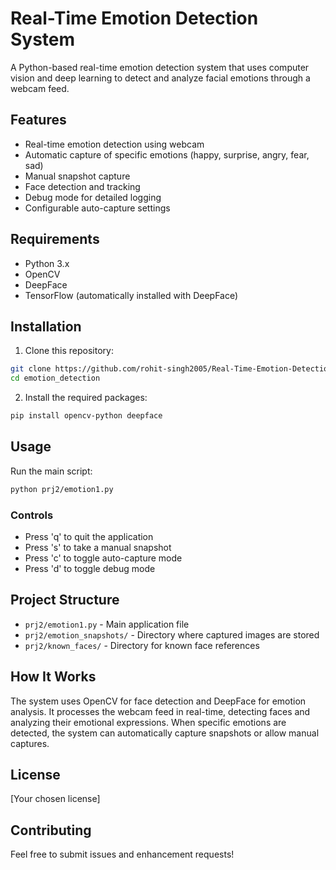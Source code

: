 # Real-Time Emotion Detection System

A Python-based real-time emotion detection system that uses computer vision and deep learning to detect and analyze facial emotions through a webcam feed.

## Features

- Real-time emotion detection using webcam
- Automatic capture of specific emotions (happy, surprise, angry, fear, sad)
- Manual snapshot capture
- Face detection and tracking
- Debug mode for detailed logging
- Configurable auto-capture settings

## Requirements

- Python 3.x
- OpenCV
- DeepFace
- TensorFlow (automatically installed with DeepFace)

## Installation

1. Clone this repository:
```bash
git clone https://github.com/rohit-singh2005/Real-Time-Emotion-Detection-.git
cd emotion_detection
```

2. Install the required packages:
```bash
pip install opencv-python deepface
```

## Usage

Run the main script:
```bash
python prj2/emotion1.py
```

### Controls
- Press 'q' to quit the application
- Press 's' to take a manual snapshot
- Press 'c' to toggle auto-capture mode
- Press 'd' to toggle debug mode

## Project Structure

- `prj2/emotion1.py` - Main application file
- `prj2/emotion_snapshots/` - Directory where captured images are stored
- `prj2/known_faces/` - Directory for known face references

## How It Works

The system uses OpenCV for face detection and DeepFace for emotion analysis. It processes the webcam feed in real-time, detecting faces and analyzing their emotional expressions. When specific emotions are detected, the system can automatically capture snapshots or allow manual captures.

## License

[Your chosen license]

## Contributing

Feel free to submit issues and enhancement requests! 
